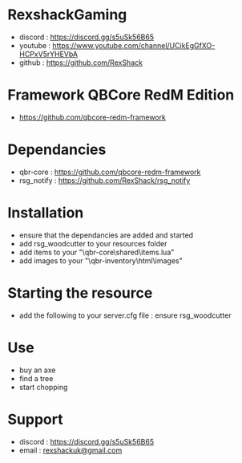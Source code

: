 # RexshackGaming
- discord : https://discord.gg/s5uSk56B65
- youtube : https://www.youtube.com/channel/UCikEgGfXO-HCPxV5rYHEVbA
- github : https://github.com/RexShack

# Framework QBCore RedM Edition
- https://github.com/qbcore-redm-framework

# Dependancies
- qbr-core : https://github.com/qbcore-redm-framework
- rsg_notify : https://github.com/RexShack/rsg_notify

# Installation
- ensure that the dependancies are added and started
- add rsg_woodcutter to your resources folder
- add items to your "\qbr-core\shared\items.lua"
- add images to your "\qbr-inventory\html\images"

# Starting the resource
- add the following to your server.cfg file : ensure rsg_woodcutter

# Use
- buy an axe
- find a tree
- start chopping

# Support
- discord : https://discord.gg/s5uSk56B65
- email : rexshackuk@gmail.com
